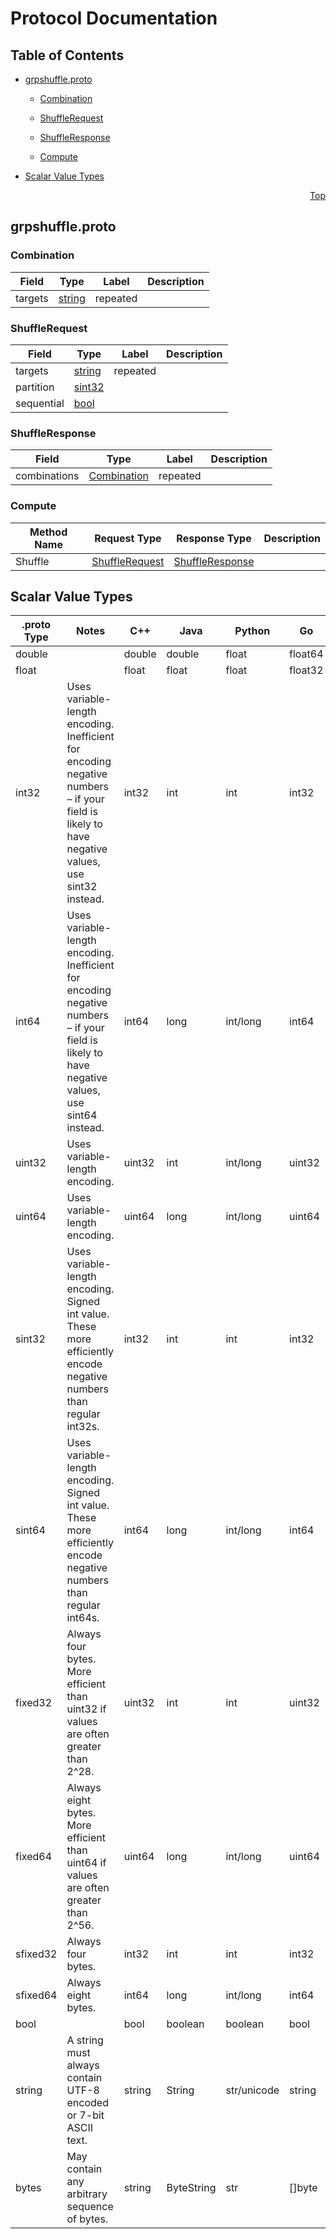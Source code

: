 # Protocol Documentation
<a name="top"></a>

## Table of Contents

- [grpshuffle.proto](#grpshuffle.proto)
    - [Combination](#grpshuffle.Combination)
    - [ShuffleRequest](#grpshuffle.ShuffleRequest)
    - [ShuffleResponse](#grpshuffle.ShuffleResponse)
  
    - [Compute](#grpshuffle.Compute)
  
- [Scalar Value Types](#scalar-value-types)



<a name="grpshuffle.proto"></a>
<p align="right"><a href="#top">Top</a></p>

## grpshuffle.proto



<a name="grpshuffle.Combination"></a>

### Combination



| Field | Type | Label | Description |
| ----- | ---- | ----- | ----------- |
| targets | [string](#string) | repeated |  |






<a name="grpshuffle.ShuffleRequest"></a>

### ShuffleRequest



| Field | Type | Label | Description |
| ----- | ---- | ----- | ----------- |
| targets | [string](#string) | repeated |  |
| partition | [sint32](#sint32) |  |  |
| sequential | [bool](#bool) |  |  |






<a name="grpshuffle.ShuffleResponse"></a>

### ShuffleResponse



| Field | Type | Label | Description |
| ----- | ---- | ----- | ----------- |
| combinations | [Combination](#grpshuffle.Combination) | repeated |  |





 

 

 


<a name="grpshuffle.Compute"></a>

### Compute


| Method Name | Request Type | Response Type | Description |
| ----------- | ------------ | ------------- | ------------|
| Shuffle | [ShuffleRequest](#grpshuffle.ShuffleRequest) | [ShuffleResponse](#grpshuffle.ShuffleResponse) |  |

 



## Scalar Value Types

| .proto Type | Notes | C++ | Java | Python | Go | C# | PHP | Ruby |
| ----------- | ----- | --- | ---- | ------ | -- | -- | --- | ---- |
| <a name="double" /> double |  | double | double | float | float64 | double | float | Float |
| <a name="float" /> float |  | float | float | float | float32 | float | float | Float |
| <a name="int32" /> int32 | Uses variable-length encoding. Inefficient for encoding negative numbers – if your field is likely to have negative values, use sint32 instead. | int32 | int | int | int32 | int | integer | Bignum or Fixnum (as required) |
| <a name="int64" /> int64 | Uses variable-length encoding. Inefficient for encoding negative numbers – if your field is likely to have negative values, use sint64 instead. | int64 | long | int/long | int64 | long | integer/string | Bignum |
| <a name="uint32" /> uint32 | Uses variable-length encoding. | uint32 | int | int/long | uint32 | uint | integer | Bignum or Fixnum (as required) |
| <a name="uint64" /> uint64 | Uses variable-length encoding. | uint64 | long | int/long | uint64 | ulong | integer/string | Bignum or Fixnum (as required) |
| <a name="sint32" /> sint32 | Uses variable-length encoding. Signed int value. These more efficiently encode negative numbers than regular int32s. | int32 | int | int | int32 | int | integer | Bignum or Fixnum (as required) |
| <a name="sint64" /> sint64 | Uses variable-length encoding. Signed int value. These more efficiently encode negative numbers than regular int64s. | int64 | long | int/long | int64 | long | integer/string | Bignum |
| <a name="fixed32" /> fixed32 | Always four bytes. More efficient than uint32 if values are often greater than 2^28. | uint32 | int | int | uint32 | uint | integer | Bignum or Fixnum (as required) |
| <a name="fixed64" /> fixed64 | Always eight bytes. More efficient than uint64 if values are often greater than 2^56. | uint64 | long | int/long | uint64 | ulong | integer/string | Bignum |
| <a name="sfixed32" /> sfixed32 | Always four bytes. | int32 | int | int | int32 | int | integer | Bignum or Fixnum (as required) |
| <a name="sfixed64" /> sfixed64 | Always eight bytes. | int64 | long | int/long | int64 | long | integer/string | Bignum |
| <a name="bool" /> bool |  | bool | boolean | boolean | bool | bool | boolean | TrueClass/FalseClass |
| <a name="string" /> string | A string must always contain UTF-8 encoded or 7-bit ASCII text. | string | String | str/unicode | string | string | string | String (UTF-8) |
| <a name="bytes" /> bytes | May contain any arbitrary sequence of bytes. | string | ByteString | str | []byte | ByteString | string | String (ASCII-8BIT) |


